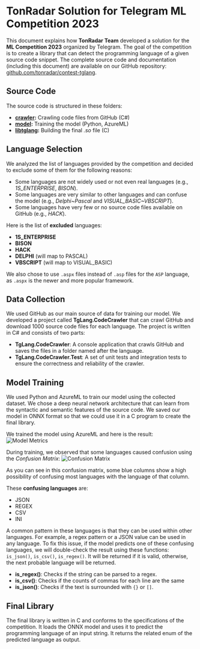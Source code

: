 # TonRadar Solution for Telegram ML Competition 2023
This document explains how **TonRadar Team** developed a solution for the **ML Competition 2023** organized by Telegram. The goal of the competition is to create a library that can detect the programming language of a given source code snippet. The complete source code and documentation (including this document) are available on our GitHub repository: [github.com/tonradar/contest-tglang](^1^).

## Source Code
The source code is structured in these folders:
 - **[crawler](https://github.com/tonradar/contest-tglang/tree/main/src/crawler):** Crawling code files from GitHub (C#)
 - **[model](https://github.com/tonradar/contest-tglang/tree/main/src/model):** Training the model (Python, AzureML)
 - **[libtglang](https://github.com/tonradar/contest-tglang/tree/main/src/libtglang):** Building the final *.so* file (C)

## Language Selection
We analyzed the list of languages provided by the competition and decided to exclude some of them for the following reasons:
 - Some languages are not widely used or not even real languages (e.g., *1S_ENTERPRISE*, *BISON*).
 - Some languages are very similar to other languages and can confuse the model (e.g., *Delphi~Pascal* and *VISUAL_BASIC~VBSCRIPT*).
 - Some languages have very few or no source code files available on GitHub (e.g., *HACK*).

 Here is the list of **excluded** languages:
 - **1S_ENTERPRISE**
 - **BISON**
 - **HACK**
 - **DELPHI** (will map to PASCAL)
 - **VBSCRIPT** (will map to VISUAL_BASIC)
  
We also chose to use `.aspx` files instead of `.asp` files for the `ASP` language, as `.aspx` is the newer and more popular framework.

 ## Data Collection
We used GitHub as our main source of data for training our model. We developed a project called **TgLang.CodeCrawler** that can crawl GitHub and download 1000 source code files for each language. The project is written in C# and consists of two parts:
  - **TgLang.CodeCrawler**: A console application that crawls GitHub and saves the files in a folder named after the language.
  - **TgLang.CodeCrawler.Test**: A set of unit tests and integration tests to ensure the correctness and reliability of the crawler.

  ## Model Training
We used Python and AzureML to train our model using the collected dataset. We chose a deep neural network architecture that can learn from the syntactic and semantic features of the source code. We saved our model in ONNX format so that we could use it in a C program to create the final library.

We trained the model using AzureML and here is the result:
![Model Metrics](https://github.com/tonradar/contest-tglang/assets/5070766/bc169a40-ab77-480c-9997-9c1e9ba0c0fd)


During training, we observed that some languages caused confusion using the *Confusion Matrix*:
![Confusion Matrix](https://github.com/tonradar/contest-tglang/assets/5070766/eb391d21-f784-4fe9-82c2-08f411e63c0f)

As you can see in this confusion matrix, some blue columns show a high possibility of confusing most languages with the language of that column. 

These **confusing languages** are:
 - JSON
 - REGEX
 - CSV
 - INI

A common pattern in these languages is that they can be used within other languages. For example, a regex pattern or a JSON value can be used in any language. To fix this issue, if the model predicts one of these confusing languages, we will double-check the result using these functions: `is_json()`, `is_csv()`, `is_regex()`. It will be returned if it is valid, otherwise, the next probable language will be returned.
 - **is_regex()**: Checks if the string can be parsed to a regex.
 - **is_csv()**: Checks if the counts of commas for each line are the same
 - **is_json()**: Checks if the text is surrounded with `{}` or `[]`.

## Final Library
The final library is written in C and conforms to the specifications of the competition. It loads the ONNX model and uses it to predict the programming language of an input string. It returns the related enum of the predicted language as output.

